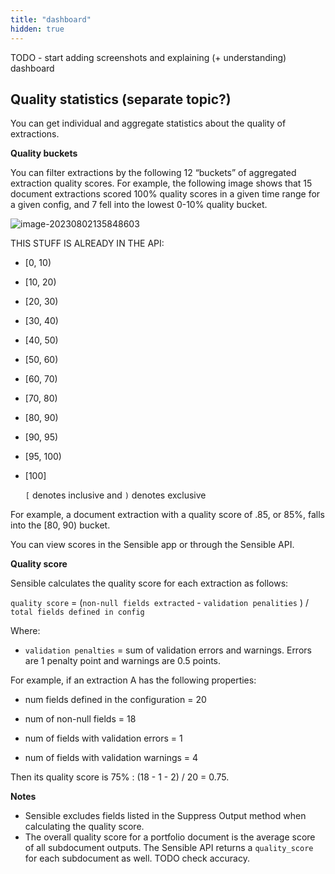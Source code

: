```yaml
---
title: "dashboard"
hidden: true
---
```




TODO - start adding screenshots and explaining (+ understanding) dashboard

Quality statistics (separate topic?)
---

You can get individual and aggregate statistics about the quality of extractions.

**Quality buckets**

You can filter extractions by the following 12 “buckets” of aggregated extraction quality scores.  For example, the following image shows that 15 document extractions scored 100% quality scores in a given time range for a given config, and 7 fell into the lowest 0-10% quality bucket.

![image-20230802135848603](C:\Users\franc\AppData\Roaming\Typora\typora-user-images\image-20230802135848603.png)

THIS STUFF IS ALREADY IN THE API:

- [0, 10)

- [10, 20)

- [20, 30)

- [30, 40)

- [40, 50)

- [50, 60)

- [60, 70)

- [70, 80)

- [80, 90)

- [90, 95)

- [95, 100)

- [100] 

  `[` denotes inclusive and `)` denotes exclusive

For example, a document extraction with a quality score of .85, or 85%, falls into the  [80, 90) bucket.

You can view scores in the Sensible app or through the Sensible API. 

**Quality score**

Sensible calculates the quality score for each extraction as follows:

`quality score` = (`non-null fields extracted` - `validation penalities` ) / `total fields defined in config` 

Where:

- `validation penalties` =  sum of validation errors and warnings. Errors are 1 penalty point and warnings are 0.5 points.

For example, if an extraction A has the following properties:

- num fields defined in the configuration = 20

- num of non-null fields = 18
- num of fields with validation errors = 1
- num of fields with validation warnings = 4

Then its quality score is 75% : (18 - 1 - 2) / 20 = 0.75. 

**Notes**

- Sensible excludes fields listed in the Suppress Output method when calculating the quality score.
- The overall quality score for a portfolio document is the average score of all subdocument outputs. The Sensible API returns a `quality_score` for each subdocument as well. TODO check accuracy.

